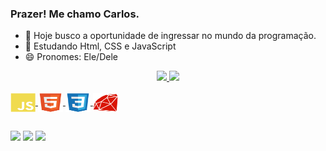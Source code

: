 ### Prazer! Me chamo Carlos.

- 🔭 Hoje busco a oportunidade de ingressar no mundo da programação.
- 🌱 Estudando Html, CSS e JavaScript
- 😄 Pronomes: Ele/Dele

<div align="center">
  <a href="https://github.com/EduardoDSouza">
  <img width="48%"   src="https://github-readme-stats.vercel.app/api?username=EduardoDSouza&show_icons=true&theme=github_dark&include_all_commits=true&count_private=true"/>
  <img width="48%"  src="https://github-readme-stats.vercel.app/api/top-langs/?username=EduardoDSouza&layout=compact&langs_count=7&theme=github_dark"/>
</div>

<div style="display: inline_block"><br>
  <img align="center" alt="Carlos-Js" height="30" width="40" src="https://raw.githubusercontent.com/devicons/devicon/master/icons/javascript/javascript-plain.svg">
    <img align="center" alt="Carlos-HTML" height="30" width="40" src="https://raw.githubusercontent.com/devicons/devicon/master/icons/html5/html5-original.svg">
  <img align="center" alt="Carlos-CSS" height="30" width="40" src="https://raw.githubusercontent.com/devicons/devicon/master/icons/css3/css3-original.svg">
  <img align="center" alt="Carlos-Ruby" height="30" width="40" src="https://raw.githubusercontent.com/devicons/devicon/master/icons/ruby/ruby-plain.svg">
   </div>

##

<div>
 <a href="https://discord.com/users/338769222257737729" target="_blank"><img src="https://img.shields.io/badge/Discord-7289DA?style=for-the-badge&logo=discord&logoColor=white" target="_blank"></a> 
    <a href="https://www.linkedin.com/in/carlos-eduardo-souza-361a901a9/" target="_blank"><img src="https://img.shields.io/badge/-LinkedIn-%230077B5?style=for-the-badge&logo=linkedin&logoColor=white" target="_blank"></a> 
    <a href = "mailto:dev.eduardosouza@gmail.com"><img src="https://img.shields.io/badge/Gmail-D14836?style=for-the-badge&logo=gmail&logoColor=white"></a>
</div>
